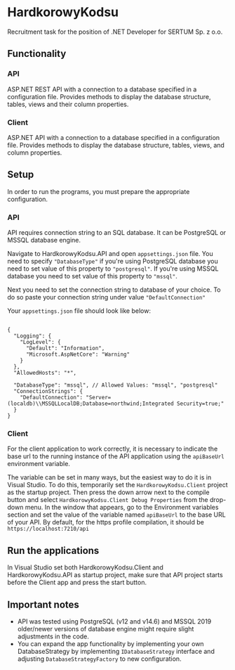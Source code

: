 # HardkorowyKodsu
Recruitment task for the position of .NET Developer for SERTUM Sp. z o.o.

## Functionality

### API
ASP.NET REST API with a connection to a database specified in a configuration file. Provides methods to display the database structure, tables, views and their column properties.

### Client
ASP.NET API with a connection to a database specified in a configuration file. Provides methods to display the database structure, tables, views, and column properties.

## Setup
In order to run the programs, you must prepare the appropriate configuration.

### API
API requires connection string to an SQL database. It can be PostgreSQL or MSSQL database engine.

Navigate to HardkorowyKodsu.API and open `appsettings.json` file. 
You need to specify `"DatabaseType"` if you're using PostgreSQL database you need to set value of this property to `"postgresql"`. 
If you're using MSSQL database you need to  set value of this property to `"mssql"`.

Next you need to set the connection string to database of your choice. To do so paste your connection string under value `"DefaultConnection"`

Your `appsettings.json` file should look like below:

```

{
  "Logging": {
    "LogLevel": {
      "Default": "Information",
      "Microsoft.AspNetCore": "Warning"
    }
  },
  "AllowedHosts": "*",

  "DatabaseType": "mssql", // Allowed Values: "mssql", "postgresql"
  "ConnectionStrings": {
    "DefaultConnection": "Server=(localdb)\\MSSQLLocalDB;Database=northwind;Integrated Security=true;"
  }
}

```

### Client
For the client application to work correctly, it is necessary to indicate the base url to the running instance of the API application using the `apiBaseUrl` environment variable.

The variable can be set in many ways, but the easiest way to do it is in Visual Studio. To do this, temporarily set the `HardkorowyKodsu.Client` project as the startup project. Then press the down arrow next to the compile button and select `HardkorowyKodsu.Client Debug Properties` from the drop-down menu. In the window that appears, go to the Environment variables section and set the value of the variable named `apiBaseUrl` to the base URL of your API. By default, for the https profile compilation, it should be `https://localhost:7210/api`

## Run the applications
In Visual Studio set both HardkorowyKodsu.Client and HardkorowyKodsu.API as startup project, make sure that API project starts before the Client app and press the start button.


## Important notes
- API was tested using PostgreSQL (v12 and v14.6) and MSSQL 2019 older/newer versions of database engine might require slight adjustments in the code.
- You can expand the app functionality by implementing your own DatabaseStrategy by implementing `IDatabaseStrategy` interface and adjusting `DatabaseStrategyFactory` to new configuration.